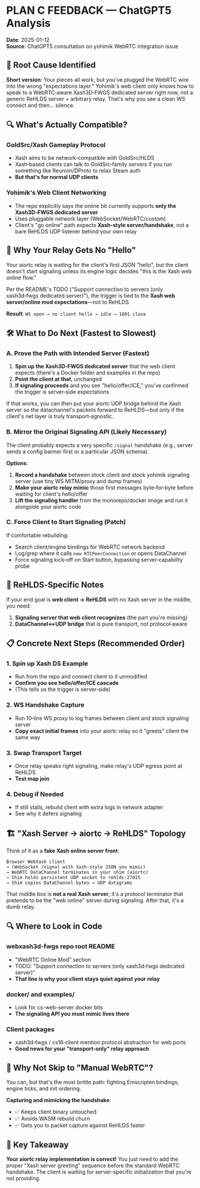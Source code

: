 # PLAN C FEEDBACK — ChatGPT5 Analysis

**Date**: 2025-01-12  
**Source**: ChatGPT5 consultation on yohimik WebRTC integration issue

## 🎯 **Root Cause Identified**

**Short version**: Your pieces all work, but you've plugged the WebRTC wire into the wrong "expectations layer." Yohimik's web client only knows how to speak to a WebRTC‑aware Xash3D‑FWGS dedicated server right now, not a generic ReHLDS server + arbitrary relay. That's why you see a clean WS connect and then… silence.

## 🔍 **What's Actually Compatible?**

### **GoldSrc/Xash Gameplay Protocol**
- Xash aims to be network‑compatible with GoldSrc/HLDS
- Xash‑based clients can talk to GoldSrc‑family servers if you run something like Reunion/DProto to relax Steam auth
- **But that's for normal UDP clients**

### **Yohimik's Web Client Networking** 
- The repo explicitly says the online bit currently supports **only the Xash3D‑FWGS dedicated server**
- Uses pluggable network layer (WebSocket/WebRTC/custom)
- Client's "go online" path expects **Xash‑style server/handshake**, not a bare ReHLDS UDP listener behind your own relay

## 🚫 **Why Your Relay Gets No "Hello"**

Your aiortc relay is waiting for the client's first JSON "hello", but the client doesn't start signaling unless its engine logic decides "this is the Xash web online flow." 

Per the README's TODO ("Support connection to servers (only xash3d‑fwgs dedicated server)"), the trigger is tied to the **Xash web server/online mod expectations**—not to ReHLDS.

**Result**: `WS open → no client hello → idle → 1001 close`

## 🛠 **What to Do Next (Fastest to Slowest)**

### **A. Prove the Path with Intended Server (Fastest)**

1. **Spin up the Xash3D‑FWGS dedicated server** that the web client expects (there's a Docker folder and examples in the repo)
2. **Point the client at that**, unchanged
3. **If signaling proceeds** and you see "hello/offer/ICE," you've confirmed the trigger is server‑side expectations

If that works, you can then put your aiortc UDP bridge behind the Xash server so the datachannel's packets forward to ReHLDS—but only if the client's net layer is truly transport‑agnostic.

### **B. Mirror the Original Signaling API (Likely Necessary)**

The client probably expects a very specific `/signal` handshake (e.g., server sends a config banner first or a particular JSON schema).

**Options**:
1. **Record a handshake** between stock client and stock yohimik signaling server (use tiny WS MITM/proxy and dump frames)
2. **Make your aiortc relay mimic** those first messages byte‑for‑byte before waiting for client's hello/offer
3. **Lift the signaling handler** from the monorepo/docker image and run it alongside your aiortc code

### **C. Force Client to Start Signaling (Patch)**

If comfortable rebuilding:
- Search client/engine bindings for WebRTC network backend
- Log/grep where it calls `new RTCPeerConnection` or opens DataChannel
- Force signaling kick‑off on Start button, bypassing server‑capability probe

## 🎯 **ReHLDS‑Specific Notes**

If your end goal is **web client → ReHLDS** with no Xash server in the middle, you need:

1. **Signaling server that web client recognizes** (the part you're missing)
2. **DataChannel↔UDP bridge** that is pure transport, not protocol‑aware

## 📋 **Concrete Next Steps (Recommended Order)**

### **1. Spin up Xash DS Example**
- Run from the repo and connect client to it unmodified
- **Confirm you see hello/offer/ICE cascade**
- (This tells us the trigger is server‑side)

### **2. WS Handshake Capture**
- Run 10‑line WS proxy to log frames between client and stock signaling server
- **Copy exact initial frames** into your aiortc relay so it "greets" client the same way

### **3. Swap Transport Target**
- Once relay speaks right signaling, make relay's UDP egress point at ReHLDS
- **Test map join**

### **4. Debug if Needed**
- If still stalls, rebuild client with extra logs in network adapter
- See why it defers signaling

## 🏗 **"Xash Server → aiortc → ReHLDS" Topology**

Think of it as a **fake Xash online server front**:

```
Browser WebXash client
→ (WebSocket /signal with Xash‑style JSON you mimic)
→ WebRTC DataChannel terminates in your shim (aiortc)
→ Shim holds persistent UDP socket to rehlds:27015
→ Shim copies DataChannel bytes ↔ UDP datagrams
```

That middle box is **not a real Xash server**; it's a protocol terminator that pretends to be the "web online" server during signaling. After that, it's a dumb relay.

## 🔍 **Where to Look in Code**

### **webxash3d‑fwgs repo root README**
- "WebRTC Online Mod" section 
- TODO: "Support connection to servers (only xash3d‑fwgs dedicated server)" 
- **That line is why your client stays quiet against your relay**

### **docker/ and examples/**
- Look for cs-web-server docker bits
- **The signaling API you must mimic lives there**

### **Client packages** 
- xash3d‑fwgs / cs16‑client mention protocol abstraction for web ports
- **Good news for your "transport‑only" relay approach**

## 🎯 **Why Not Skip to "Manual WebRTC"?**

You can, but that's the most brittle path: fighting Emscripten bindings, engine ticks, and init ordering. 

**Capturing and mimicking the handshake**:
- ✅ Keeps client binary untouched
- ✅ Avoids WASM rebuild churn  
- ✅ Gets you to packet capture against ReHLDS faster

## 📝 **Key Takeaway**

**Your aiortc relay implementation is correct!** You just need to add the proper "Xash server greeting" sequence before the standard WebRTC handshake. The client is waiting for server-specific initialization that you're not providing.
